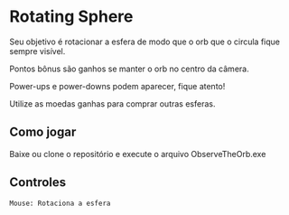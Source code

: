 # Rotating Sphere

<p>Seu objetivo é rotacionar a esfera de modo que o orb que o circula fique sempre visível.</p>

<p>Pontos bônus são ganhos se manter o orb no centro da câmera.</p>

<p>Power-ups e power-downs podem aparecer, fique atento!</p>

<p>Utilize as moedas ganhas para comprar outras esferas.</p>

## Como jogar

Baixe ou clone o repositório e execute o arquivo ObserveTheOrb.exe

## Controles
```
Mouse: Rotaciona a esfera
```

